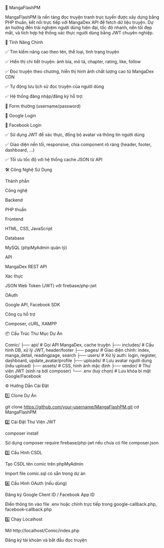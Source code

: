 📖 MangaFlashPM

MangaFlashPM là nền tảng đọc truyện tranh trực tuyến được xây dựng bằng PHP thuần, kết nối trực tiếp với MangaDex API để fetch dữ liệu truyện. Dự án hướng đến trải nghiệm người dùng hiện đại, tốc độ nhanh, nền tối đẹp mắt, và tích hợp hệ thống xác thực người dùng bằng JWT chuyên nghiệp.

🚀 Tính Năng Chính

✅ Tìm kiếm nâng cao theo tên, thể loại, tình trạng truyện

✅ Hiển thị chi tiết truyện: ảnh bìa, mô tả, chapter, rating, like, follow

✅ Đọc truyện theo chương, hiển thị hình ảnh chất lượng cao từ MangaDex CDN

✅ Tự động lưu lịch sử đọc truyện của người dùng

✅ Hệ thống đăng nhập/đăng ký hỗ trợ:

🔐 Form thường (username/password)

🔐 Google Login

🔐 Facebook Login

✅ Sử dụng JWT để xác thực, đồng bộ avatar và thông tin người dùng

✅ Giao diện nền tối, responsive, chia component rõ ràng (header, footer, dashboard, ...)

✅ Tối ưu tốc độ với hệ thống cache JSON từ API

🛠️ Công Nghệ Sử Dụng

Thành phần

Công nghệ

Backend

PHP thuần

Frontend

HTML, CSS, JavaScript

Database

MySQL (phpMyAdmin quản lý)

API

MangaDex REST API

Xác thực

JSON Web Token (JWT) với firebase/php-jwt

OAuth

Google API, Facebook SDK

Công cụ hỗ trợ

Composer, cURL, XAMPP

📦 Cấu Trúc Thư Mục Dự Án

Comic/
├── api/                # Gọi API MangaDex, cache truyện
├── includes/           # Cấu hình DB, xử lý JWT, header/footer
├── pages/              # Giao diện chính: index, manga_detail, readingpage, search
├── users/              # Xử lý auth: login, register, dashboard, update_avatar/profile
├── uploads/            # Lưu avatar người dùng (nếu upload)
├── assets/             # CSS, hình ảnh mặc định
├── vendor/             # Thư viện JWT (sinh ra bởi composer)
└── .env (tuỳ chọn)     # Lưu khóa bí mật Google/Facebook

⚙️ Hướng Dẫn Cài Đặt

1️⃣ Clone Dự Án

git clone https://github.com/your-username/MangaFlashPM.git
cd MangaFlashPM

2️⃣ Cài Đặt Thư Viện JWT

composer install

Sử dụng composer require firebase/php-jwt nếu chưa có file composer.json

3️⃣ Cấu Hình CSDL

Tạo CSDL tên comic trên phpMyAdmin

Import file comic.sql có sẵn trong dự án

4️⃣ Cấu Hình OAuth (nếu dùng)

Đăng ký Google Client ID / Facebook App ID

Điền thông tin vào file .env hoặc chỉnh trực tiếp trong google-callback.php, facebook-callback.php

5️⃣ Chạy Localhost

Mở http://localhost/Comic/index.php

Đăng ký tài khoản và bắt đầu đọc truyện

